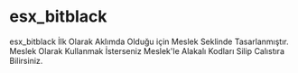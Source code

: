# esx_bitblack
esx_bitblack
İlk Olarak Aklımda Olduğu için Meslek Seklinde Tasarlanmıştır.
Meslek Olarak Kullanmak İsterseniz Meslek'le Alakalı Kodları Silip Calıstıra Bilirsiniz.
